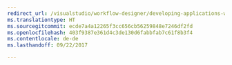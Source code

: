 ```yaml
---
redirect_url: /visualstudio/workflow-designer/developing-applications-with-the-workflow-designer
ms.translationtype: HT
ms.sourcegitcommit: ecde7a4a12265f3cc656cb56259848e7246df2fd
ms.openlocfilehash: 403f9387e361d4c3de130d6fabbfab7c61f8b3f4
ms.contentlocale: de-de
ms.lasthandoff: 09/22/2017

---
```

